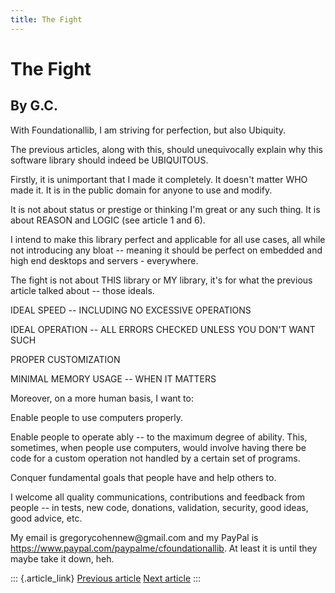 ```yaml
---
title: The Fight
---
```


The Fight
=========

By G.C.
-------

With Foundationallib, I am striving for perfection, but also Ubiquity.

The previous articles, along with this, should unequivocally explain why
this software library should indeed be UBIQUITOUS.

Firstly, it is unimportant that I made it completely. It doesn\'t matter
WHO made it. It is in the public domain for anyone to use and modify.

It is not about status or prestige or thinking I\'m great or any such
thing. It is about REASON and LOGIC (see article 1 and 6).

I intend to make this library perfect and applicable for all use cases,
all while not introducing any bloat -- meaning it should be perfect on
embedded and high end desktops and servers - everywhere.

The fight is not about THIS library or MY library, it\'s for what the
previous article talked about -- those ideals.

IDEAL SPEED -- INCLUDING NO EXCESSIVE OPERATIONS

IDEAL OPERATION -- ALL ERRORS CHECKED UNLESS YOU DON\'T WANT SUCH

PROPER CUSTOMIZATION

MINIMAL MEMORY USAGE -- WHEN IT MATTERS

Moreover, on a more human basis, I want to:

Enable people to use computers properly.

Enable people to operate ably -- to the maximum degree of ability. This,
sometimes, when people use computers, would involve having there be code
for a custom operation not handled by a certain set of programs.

Conquer fundamental goals that people have and help others to.

I welcome all quality communications, contributions and feedback from
people -- in tests, new code, donations, validation, security, good
ideas, good advice, etc.

My email is gregorycohennew\@gmail.com and my PayPal is
<https://www.paypal.com/paypalme/cfoundationallib>. At least it is until
they maybe take it down, heh.

::: {.article_link}
[Previous article](9.html) [Next article](11.html)
:::
